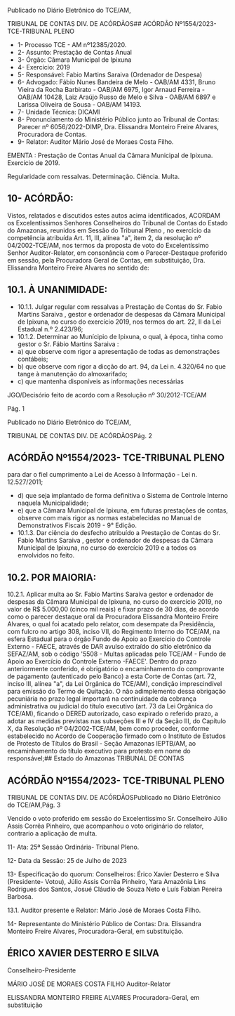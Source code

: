 Publicado  no  Diário  Eletrônico do TCE/AM,

TRIBUNAL DE CONTAS DIV. DE ACÓRDÃOS## ACÓRDÃO Nº1554/2023- TCE-TRIBUNAL PLENO

- 1- Processo TCE - AM nº12385/2020.
- 2- Assunto: Prestação de Contas Anual
- 3- Órgão: Câmara Municipal de Ipixuna
- 4- Exercício: 2019
- 5- Responsável: Fabio Martins Saraiva (Ordenador de Despesa)
- 6- Advogado: Fábio Nunes Bandeira de Melo - OAB/AM 4331, Bruno Vieira da Rocha Barbirato - OAB/AM 6975, Igor Arnaud Ferreira - OAB/AM 10428, Laiz Araújo Russo de Melo e Silva - OAB/AM 6897 e Larissa Oliveira de Sousa - OAB/AM 14193.
- 7- Unidade Técnica: DICAMI
- 8- Pronunciamento  do  Ministério  Público  junto  ao  Tribunal  de  Contas: Parecer  nº 6056/2022-DIMP, Dra. Elissandra Monteiro Freire Alvares, Procuradora de Contas.
- 9- Relator: Auditor Mário José de Moraes Costa Filho.

EMENTA :  Prestação  de  Contas  Anual  da  Câmara Municipal de Ipixuna. Exercício de 2019.

Regularidade com ressalvas. Determinação. Ciência. Multa.

## 10-  ACÓRDÃO:

Vistos, relatados e discutidos estes autos acima identificados, ACORDAM os Excelentíssimos Senhores Conselheiros do Tribunal de Contas do Estado do Amazonas, reunidos em Sessão do Tribunal Pleno , no exercício da competência atribuída Art. 11, III, alínea "a", item 2, da resolução nº 04/2002-TCE/AM, nos termos da proposta de voto do Excelentíssimo  Senhor  Auditor-Relator, em  consonância com  o  Parecer-Destaque proferido em sessão, pela Procuradora Geral de Contas, em substituição, Dra. Elissandra Monteiro Freire Alvares no sentido de:

## 10.1. À UNANIMIDADE:

- 10.1.1.  Julgar regular com ressalvas a Prestação de Contas do Sr.  Fabio  Martins  Saraiva ,  gestor  e  ordenador  de despesas da Câmara Municipal de Ipixuna, no curso do exercício 2019, nos termos do art. 22, II da Lei Estadual n.º 2.423/96;
- 10.1.2.  Determinar ao Munícipio de Ipixuna, o qual, à época, tinha como gestor o Sr. Fábio Martins Saraiva :
- a)  que  observe  com  rigor  a  apresentação  de  todas  as demonstrações contábeis;
- b)  que  observe  com  rigor  a  dicção  do  art.  94,  da  Lei  n. 4.320/64 no que tange à manutenção do almoxarifado;
- c)  que  mantenha  disponíveis  as  informações  necessárias

JGO/Decisório feito de acordo com a Resolução nº 30/2012-TCE/AM

Pág. 1

Publicado  no  Diário  Eletrônico do TCE/AM,

TRIBUNAL DE CONTAS DIV. DE ACÓRDÃOSPág. 2

## ACÓRDÃO Nº1554/2023- TCE-TRIBUNAL PLENO

para dar o fiel cumprimento a Lei de Acesso à Informação - Lei n. 12.527/2011;

- d)  que  seja  implantado  de  forma  definitiva  o  Sistema  de Controle Interno naquela Municipalidade;
- e) que a Câmara Municipal de Ipixuna, em futuras prestações de contas, observe com  mais  rigor as normas  estabelecidas  no  Manual  de  Demonstrativos Fiscais 2019 - 9° Edição.
- 10.1.3.  Dar  ciência do  desfecho  atribuído  a  Prestação  de Contas do Sr. Fabio Martins Saraiva , gestor e ordenador de despesas da Câmara Municipal de Ipixuna, no  curso  do  exercício  2019  e  a  todos  os  envolvidos  no feito.

## 10.2. POR MAIORIA:

10.2.1. Aplicar multa ao Sr. Fabio Martins Saraiva gestor e ordenador de despesas da Câmara Municipal de Ipixuna, no curso do exercício 2019, no valor de R$ 5.000,00 (cinco mil reais) e fixar prazo de 30 dias, de acordo como o parecer destaque oral da Procuradora Elissandra  Monteiro  Freire  Alvares,  o  qual  foi  acatado  pelo  relator, com desempate da Presidência, com fulcro no artigo 308, inciso VII, do Regimento Interno do TCE/AM, na esfera Estadual para o órgão Fundo de Apoio ao Exercício do Controle Externo - FAECE, através de  DAR  avulso  extraído  do  sítio  eletrônico  da  SEFAZ/AM,  sob  o código '5508 - Multas aplicadas pelo TCE/AM - Fundo de Apoio ao Exercício do Controle Externo -FAECE'. Dentro do prazo anteriormente conferido, é obrigatório o encaminhamento do comprovante de pagamento (autenticado pelo Banco) a esta Corte de Contas  (art.  72,  inciso  III,  alínea  "a",  da  Lei  Orgânica  do  TCE/AM), condição imprescindível para emissão do Termo de Quitação. O não adimplemento  dessa  obrigação  pecuniária  no  prazo  legal  importará na  continuidade  da  cobrança  administrativa  ou  judicial  do  título executivo  (art.  73  da  Lei  Orgânica  do  TCE/AM),  ficando  o  DERED autorizado,  caso  expirado  o  referido  prazo,  a  adotar  as  medidas previstas  nas  subseções  III  e  IV  da  Seção  III,  do  Capítulo  X,  da Resolução nº 04/2002-TCE/AM,  bem  como  proceder, conforme estabelecido  no  Acordo  de  Cooperação  firmado  com  o  Instituto  de Estudos  de  Protesto  de  Títulos  do  Brasil  -  Seção  Amazonas  IEPTB/AM, ao encaminhamento do título executivo para protesto em nome do responsável;## Estado do Amazonas TRIBUNAL DE CONTAS

## ACÓRDÃO Nº1554/2023- TCE-TRIBUNAL PLENO

TRIBUNAL DE CONTAS DIV. DE ACÓRDÃOSPublicado  no  Diário  Eletrônico do TCE/AM,Pág. 3

Vencido o voto proferido em sessão do Excelentissimo Sr. Conselheiro Júlio Assis Corrêa Pinheiro,  que acompanhou o voto originário do relator, contrario a aplicação de multa.

11-  Ata: 25ª Sessão Ordinária- Tribunal Pleno.

12-  Data da Sessão: 25 de Julho de 2023

13-  Especificação do quorum: Conselheiros: Érico Xavier Desterro e Silva (Presidente- Votou), Júlio Assis Corrêa Pinheiro, Yara Amazônia Lins Rodrigues dos Santos, Josué Cláudio de Souza Neto e Luís Fabian Pereira Barbosa.

13.1. Auditor presente e Relator: Mário José de Moraes Costa Filho.

14-  Representante do Ministério Público de Contas: Dra.  Elissandra  Monteiro  Freire Alvares, Procuradora-Geral, em substituição.

## ÉRICO XAVIER DESTERRO E SILVA

Conselheiro-Presidente

MÁRIO JOSÉ DE MORAES COSTA FILHO Auditor-Relator

ELISSANDRA MONTEIRO FREIRE ALVARES Procuradora-Geral, em substituição